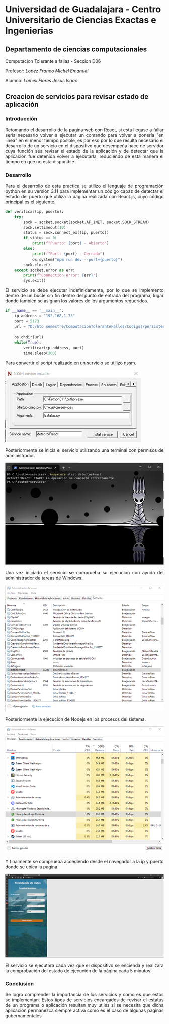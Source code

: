# Universidad de Guadalajara - Centro Universitario de Ciencias Exactas e Ingenierias
## Departamento de ciencias computacionales
Computacion Tolerante a fallas - Seccion D06

Profesor: *Lopez Franco Michel Emanuel*

Alumno: *Lomeli Flores Jesus Isaac*

## Creacion de servicios para revisar estado de aplicación

### Introducción

<p align="justify">
  Retomando el desarrollo de la pagina web con React, si esta llegase a fallar seria necesario volver a ejecutar un comando para volver a ponerla "en linea" en el menor 
  tiempo posible, es por eso por lo que resulta necesario el desarrollo de un servicio en el dispositivo que desempeña hace de servidor cuya función sea revisar el
  estado de la aplicación y de detectar que la aplicación fue detenida volver a ejecutarla, reduciendo de esta manera el tiempo en que no esta disponible.
</p>


</div>

### Desarrollo

<p align="justify">
Para el desarrollo de esta practica se utilizo el lenguaje de programación python en su versión 3.11 para implementar un código capaz de detectar el estado del puerto
que utiliza la pagina realizada con React.js, cuyo código principal es el siguiente.

</p>


```py
def verificar(ip, puerto):
    try:
        sock = socket.socket(socket.AF_INET, socket.SOCK_STREAM)
        sock.settimeout(10)
        status = sock.connect_ex((ip, puerto))
        if status == 0:
            print(f"Puerto: {port} - Abierto")
        else:
            print(f"Port: {port} - Cerrado")
            os.system("npm run dev --port={puerto}")
        sock.close()
    except socket.error as err:
        print(f"Connection error: {err}")    
        sys.exit()
```


<p align="justify">
El servicio se debe ejecutar indefinidamente, por lo que se implemento dentro de un bucle sin fin dentro del punto de entrada del programa, lugar donde también se
asignan los valores de los argumentos requeridos.
</p>


```py
if __name__ == '__main__':
    ip_address = "192.168.1.75"
    port = 5173
    url = "D:/6to semestre/ComputacionToleranteFallos/Codigos/persistenciaDatos/"
    
    os.chdir(url)
    while(True):
        verificar(ip_address, port)
        time.sleep(300)
```


<p align="justify">
Para convertir el script realizado en un servicio se utilizo nssm.
</p>

![Creación del servicio con nssm](/imagenes/Screenshot_17.png)

<p align="justify">
Posteriormente se inicia el servicio utilizando una terminal con permisos de administrador.
</p>

![Ejecución del servicio](/imagenes/Screenshot_18.png)

<p align="justify">
Una vez iniciado el servicio se comprueba su ejecución con ayuda del administrador de tareas de Windows.
</p>

![Comprobar ejecución del servicio](/imagenes/Screenshot_19.png)


<p align="justify">
Posteriormente la ejecucion de Nodejs en los procesos del sistema.
</p>

![Comprobar ejecución del nodejs](/imagenes/Screenshot_20.png)


<p align="justify">
Y finalmente se comprueba accediendo desde el navegador a la ip y puerto donde se ubica la pagina.
</p>

![Comprobar ejecución desde navegador](/imagenes/Screenshot_21.png)


<p align="justify">
El servicio se ejecutara cada vez que el dispositivo se encienda y realizara la comprobación del estado de ejecución de la página cada 5 minutos.
</p>


### Conclusion

<p align="justify">
Se logró comprender la importancia de los servicios y como es que estos se implementan. Estos tipos de servicios encargados de revisar el estatus de un programa o aplicación
resultan muy utiles si se necesita que dicha aplicación permanezca siempre activa como es el caso de algunas paginas gubernamentales.
</p>
